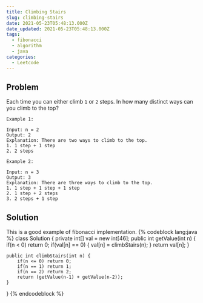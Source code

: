 ```yaml
---
title: Climbing Stairs
slug: climbing-stairs
date: 2021-05-23T05:48:13.000Z
date_updated: 2021-05-23T05:48:13.000Z
tags: 
  - fibonacci
  - algorithm
  - java
categories:
  - Leetcode
---
```

## Problem 
Each time you can either climb `1` or `2` steps. In how many distinct ways can you climb to the top?

    Example 1:
    
    Input: n = 2
    Output: 2
    Explanation: There are two ways to climb to the top.
    1. 1 step + 1 step
    2. 2 steps
    
    Example 2:
    
    Input: n = 3
    Output: 3
    Explanation: There are three ways to climb to the top.
    1. 1 step + 1 step + 1 step
    2. 1 step + 2 steps
    3. 2 steps + 1 step

## Solution

This is a good example of fibonacci implementation.
{% codeblock lang:java %}
class Solution {
    private int[] val = new int[46];
    public int getValue(int n) {
        if(n < 0) return 0;
        if(val[n] == 0) {
            val[n] = climbStairs(n);
        }
        return val[n];
    }
    
    public int climbStairs(int n) {
        if(n <= 0) return 0;
        if(n == 1) return 1;
        if(n == 2) return 2;
        return (getValue(n-1) + getValue(n-2));
    }
}
{% endcodeblock %}

